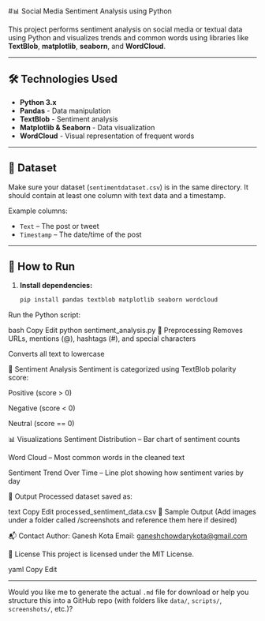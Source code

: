 #📊 Social Media Sentiment Analysis using Python

This project performs sentiment analysis on social media or textual data using Python and visualizes trends and common words using libraries like **TextBlob**, **matplotlib**, **seaborn**, and **WordCloud**.

---

## 🛠️ Technologies Used

- **Python 3.x**
- **Pandas** - Data manipulation
- **TextBlob** - Sentiment analysis
- **Matplotlib & Seaborn** - Data visualization
- **WordCloud** - Visual representation of frequent words

---

## 📁 Dataset

Make sure your dataset (`sentimentdataset.csv`) is in the same directory. It should contain at least one column with text data and a timestamp.

Example columns:
- `Text` – The post or tweet
- `Timestamp` – The date/time of the post

---

## 🚀 How to Run

1. **Install dependencies:**

   ```bash
   pip install pandas textblob matplotlib seaborn wordcloud
Run the Python script:

bash
Copy
Edit
python sentiment_analysis.py
🧼 Preprocessing
Removes URLs, mentions (@), hashtags (#), and special characters

Converts all text to lowercase

🤖 Sentiment Analysis
Sentiment is categorized using TextBlob polarity score:

Positive (score > 0)

Negative (score < 0)

Neutral (score == 0)

📊 Visualizations
Sentiment Distribution – Bar chart of sentiment counts

Word Cloud – Most common words in the cleaned text

Sentiment Trend Over Time – Line plot showing how sentiment varies by day

📝 Output
Processed dataset saved as:

text
Copy
Edit
processed_sentiment_data.csv
📌 Sample Output
(Add images under a folder called /screenshots and reference them here if desired)

📬 Contact
Author: Ganesh Kota
Email: ganeshchowdarykota@gmail.com

📄 License
This project is licensed under the MIT License.

yaml
Copy
Edit

---

Would you like me to generate the actual `.md` file for download or help you structure this into a GitHub repo (with folders like `data/`, `scripts/`, `screenshots/`, etc.)?
